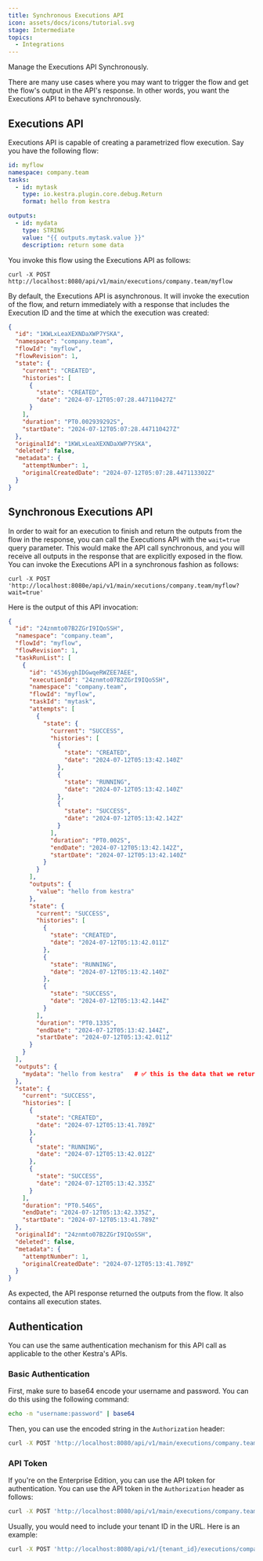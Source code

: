 ```yaml
---
title: Synchronous Executions API
icon: assets/docs/icons/tutorial.svg
stage: Intermediate
topics:
  - Integrations
---
```


Manage the Executions API Synchronously.

There are many use cases where you may want to trigger the flow and get the flow's output in the API's response. In other words, you want the Executions API to behave synchronously.

## Executions API

Executions API is capable of creating a parametrized flow execution. Say you have the following flow:

```yaml
id: myflow
namespace: company.team
tasks:
  - id: mytask
    type: io.kestra.plugin.core.debug.Return
    format: hello from kestra

outputs:
  - id: mydata
    type: STRING
    value: "{{ outputs.mytask.value }}"
    description: return some data
```

You invoke this flow using the Executions API as follows:

```
curl -X POST  http://localhost:8080/api/v1/main/executions/company.team/myflow
```

By default, the Executions API is asynchronous. It will invoke the execution of the flow, and return immediately with a response that includes the Execution ID and the time at which the execution was created:

```json
{
  "id": "1KWLxLeaXEXNDaXWP7YSKA",
  "namespace": "company.team",
  "flowId": "myflow",
  "flowRevision": 1,
  "state": {
    "current": "CREATED",
    "histories": [
      {
        "state": "CREATED",
        "date": "2024-07-12T05:07:28.447110427Z"
      }
    ],
    "duration": "PT0.002939292S",
    "startDate": "2024-07-12T05:07:28.447110427Z"
  },
  "originalId": "1KWLxLeaXEXNDaXWP7YSKA",
  "deleted": false,
  "metadata": {
    "attemptNumber": 1,
    "originalCreatedDate": "2024-07-12T05:07:28.447113302Z"
  }
}
```

## Synchronous Executions API

In order to wait for an execution to finish and return the outputs from the flow in the response, you can call the Executions API with the `wait=true` query parameter. This would make the API call synchronous, and you will receive all outputs in the response that are explicitly exposed in the flow. You can invoke the Executions API in a synchronous fashion as follows:

```
curl -X POST 'http://localhost:8080e/api/v1/main/xecutions/company.team/myflow?wait=true'
```

Here is the output of this API invocation:

```json
{
  "id": "24znmto07B2ZGrI9IQoSSH",
  "namespace": "company.team",
  "flowId": "myflow",
  "flowRevision": 1,
  "taskRunList": [
    {
      "id": "4536yghIDGwqeRWZEE7AEE",
      "executionId": "24znmto07B2ZGrI9IQoSSH",
      "namespace": "company.team",
      "flowId": "myflow",
      "taskId": "mytask",
      "attempts": [
        {
          "state": {
            "current": "SUCCESS",
            "histories": [
              {
                "state": "CREATED",
                "date": "2024-07-12T05:13:42.140Z"
              },
              {
                "state": "RUNNING",
                "date": "2024-07-12T05:13:42.140Z"
              },
              {
                "state": "SUCCESS",
                "date": "2024-07-12T05:13:42.142Z"
              }
            ],
            "duration": "PT0.002S",
            "endDate": "2024-07-12T05:13:42.142Z",
            "startDate": "2024-07-12T05:13:42.140Z"
          }
        }
      ],
      "outputs": {
        "value": "hello from kestra"
      },
      "state": {
        "current": "SUCCESS",
        "histories": [
          {
            "state": "CREATED",
            "date": "2024-07-12T05:13:42.011Z"
          },
          {
            "state": "RUNNING",
            "date": "2024-07-12T05:13:42.140Z"
          },
          {
            "state": "SUCCESS",
            "date": "2024-07-12T05:13:42.144Z"
          }
        ],
        "duration": "PT0.133S",
        "endDate": "2024-07-12T05:13:42.144Z",
        "startDate": "2024-07-12T05:13:42.011Z"
      }
    }
  ],
  "outputs": {
    "mydata": "hello from kestra"   # ✅ this is the data that we returned in the flow
  },
  "state": {
    "current": "SUCCESS",
    "histories": [
      {
        "state": "CREATED",
        "date": "2024-07-12T05:13:41.789Z"
      },
      {
        "state": "RUNNING",
        "date": "2024-07-12T05:13:42.012Z"
      },
      {
        "state": "SUCCESS",
        "date": "2024-07-12T05:13:42.335Z"
      }
    ],
    "duration": "PT0.546S",
    "endDate": "2024-07-12T05:13:42.335Z",
    "startDate": "2024-07-12T05:13:41.789Z"
  },
  "originalId": "24znmto07B2ZGrI9IQoSSH",
  "deleted": false,
  "metadata": {
    "attemptNumber": 1,
    "originalCreatedDate": "2024-07-12T05:13:41.789Z"
  }
}
```

As expected, the API response returned the outputs from the flow. It also contains all execution states.

## Authentication

You can use the same authentication mechanism for this API call as applicable to the other Kestra's APIs.

### Basic Authentication

First, make sure to base64 encode your username and password. You can do this using the following command:

```bash
echo -n "username:password" | base64
```

Then, you can use the encoded string in the `Authorization` header:

```bash
curl -X POST 'http://localhost:8080/api/v1/main/executions/company.team/myflow?wait=true' -H 'Authorization: Basic <encoded-string>'
```

### API Token

If you're on the Enterprise Edition, you can use the API token for authentication. You can use the API token in the `Authorization` header as follows:

```bash
curl -X POST 'http://localhost:8080/api/v1/main/executions/company.team/myflow?wait=true' -H 'Authorization: Bearer YOUR_API_TOKEN'
```

Usually, you would need to include your tenant ID in the URL. Here is an example:

```bash
curl -X POST 'http://localhost:8080/api/v1/{tenant_id}/executions/company.team/myflow?wait=true' -H 'Authorization: Bearer YOUR_API_TOKEN'
```
